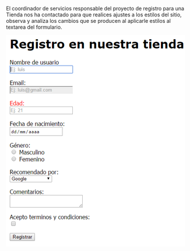 El coordinador de servicios responsable del proyecto de registro para una Tienda nos ha contactado para que realices ajustes a los estilos del sitio, observa y analiza los cambios que se producen al aplicarle estilos al textarea del formulario.

<img src="/descrip/contenido1.png">